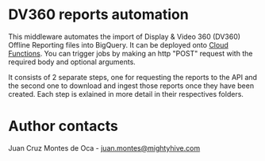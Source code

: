 # DV360 reports automation

This middleware automates the import of Display & Video 360 (DV360) Offline Reporting files into BigQuery.
It can be deployed onto [Cloud Functions](https://cloud.google.com/functions/).
You can trigger jobs by making an http "POST" request with the required body and optional arguments.

It consists of 2 separate steps, one for requesting the reports to the API and the second one to download and ingest those reports once they have been created. Each step is exlained in more detail in their respectives folders.

# Author contacts

Juan Cruz Montes de Oca - juan.montes@mightyhive.com